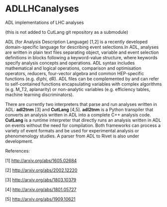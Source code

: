 # ADLLHCanalyses
ADL implementations of LHC analyses

(this is not added to CutLang git repository as a submodule)

ADL (for Analysis Description Language) [1,2] is a recently developed domain-specific language for describing event selections.In ADL, analyses are written in plain text files separating object, variable and event selection definitions in blocks following a keyword-value structure, where keywords specify analysis concepts and operations. ADL syntax includes mathematical and logical operations, comparison and optimisation operators, reducers, four-vector algebra and common HEP-specific functions (e.g. d\phi, dR).  ADL files can be complemented by and can refer to self-contained functions encapsulating variables with complex algorithms (e.g. M_T2, aplanarity) or non-analytic variables (e.g. efficiency tables, machine learning discriminators). 

There are currently two interpreters that parse and run analyses written in ADL: __adl2tnm__ [3] and __CutLang__ [4,5].
__adl2tnm__ is a Python transpiler that converts an analysis written in ADL into a complete C++ analysis code. __CutLang__ is a runtime interpreter that directly runs an analysis written in ADL on events without the need for compilation. Both frameworks can process a variety of event formats and be used for experimental analysis or phenomenology studies. A parser from ADL to Rivet is also under development.

References:

[1] http://arxiv.org/abs/1605.02684

[2] http://arxiv.org/abs/2002.12220

[3] http://arxiv.org/abs/1803.10379

[4] http://arxiv.org/abs/1801.05727

[5] http://arxiv.org/abs/1909.10621
